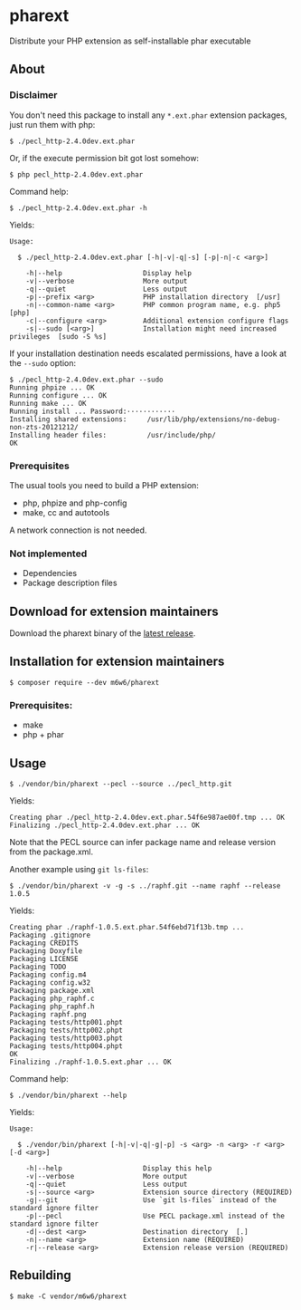 # pharext

Distribute your PHP extension as self-installable phar executable

## About

### Disclaimer

You don't need this package to install any `*.ext.phar` extension packages,
just run them with php:

	$ ./pecl_http-2.4.0dev.ext.phar

Or, if the execute permission bit got lost somehow:

	$ php pecl_http-2.4.0dev.ext.phar

Command help:

	$ ./pecl_http-2.4.0dev.ext.phar -h

Yields:

	Usage:
	
	  $ ./pecl_http-2.4.0dev.ext.phar [-h|-v|-q|-s] [-p|-n|-c <arg>]
	
	    -h|--help                    Display help 
	    -v|--verbose                 More output 
	    -q|--quiet                   Less output 
	    -p|--prefix <arg>            PHP installation directory  [/usr]
	    -n|--common-name <arg>       PHP common program name, e.g. php5  [php]
	    -c|--configure <arg>         Additional extension configure flags 
	    -s|--sudo [<arg>]            Installation might need increased privileges  [sudo -S %s]

If your installation destination needs escalated permissions, have a look at the `--sudo` option:

	$ ./pecl_http-2.4.0dev.ext.phar --sudo
	Running phpize ... OK
	Running configure ... OK
	Running make ... OK
	Running install ... Password:············
	Installing shared extensions:     /usr/lib/php/extensions/no-debug-non-zts-20121212/
	Installing header files:          /usr/include/php/
	OK

### Prerequisites

The usual tools you need to build a PHP extension:
* php, phpize and php-config
* make, cc and autotools

A network connection is not needed.

### Not implemented

* Dependencies
* Package description files

## Download for extension maintainers

Download the pharext binary of the [latest release](https://github.com/m6w6/pharext/releases/latest).

## Installation for extension maintainers

	$ composer require --dev m6w6/pharext

### Prerequisites:

* make
* php + phar

## Usage

	$ ./vendor/bin/pharext --pecl --source ../pecl_http.git

Yields:

	Creating phar ./pecl_http-2.4.0dev.ext.phar.54f6e987ae00f.tmp ... OK
	Finalizing ./pecl_http-2.4.0dev.ext.phar ... OK

Note that the PECL source can infer package name and release version from the package.xml.

Another example using `git ls-files`:

	$ ./vendor/bin/pharext -v -g -s ../raphf.git --name raphf --release 1.0.5

Yields:

	Creating phar ./raphf-1.0.5.ext.phar.54f6ebd71f13b.tmp ...
	Packaging .gitignore
	Packaging CREDITS
	Packaging Doxyfile
	Packaging LICENSE
	Packaging TODO
	Packaging config.m4
	Packaging config.w32
	Packaging package.xml
	Packaging php_raphf.c
	Packaging php_raphf.h
	Packaging raphf.png
	Packaging tests/http001.phpt
	Packaging tests/http002.phpt
	Packaging tests/http003.phpt
	Packaging tests/http004.phpt
	OK
	Finalizing ./raphf-1.0.5.ext.phar ... OK

Command help:

	$ ./vendor/bin/pharext --help

Yields:

	Usage:
	
	  $ ./vendor/bin/pharext [-h|-v|-q|-g|-p] -s <arg> -n <arg> -r <arg> [-d <arg>]
	
	    -h|--help                    Display this help 
	    -v|--verbose                 More output 
	    -q|--quiet                   Less output 
	    -s|--source <arg>            Extension source directory (REQUIRED)
	    -g|--git                     Use `git ls-files` instead of the standard ignore filter 
	    -p|--pecl                    Use PECL package.xml instead of the standard ignore filter 
	    -d|--dest <arg>              Destination directory  [.]
	    -n|--name <arg>              Extension name (REQUIRED)
	    -r|--release <arg>           Extension release version (REQUIRED)

## Rebuilding

	$ make -C vendor/m6w6/pharext
